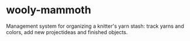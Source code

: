 # wooly-mammoth

Management system for organizing a knitter's yarn stash: track yarns and colors, add new projectideas and finished objects.
